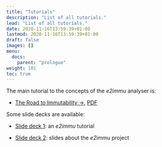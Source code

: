 ```yaml
---
title: "Tutorials"
description: "List of all tutorials."
lead: "List of all tutorials."
date: 2020-11-16T13:59:39+01:00
lastmod: 2020-11-16T13:59:39+01:00
draft: false
images: []
menu:
  docs:
    parent: "prologue"
weight: 101
toc: true
---
```



The main tutorial to the concepts of the _e2immu_ analyser is:

* [The Road to Immutability →](/docs/road-to-immutability/000-main.html), 
[PDF](/docs/road-to-immutability.pdf)

Some slide decks are available:

* [Slide deck 1](/powerpoint/SlideDeck1.pptx): an _e2immu_ tutorial

* [Slide deck 2](/powerpoint/SlideDeck2.pptx): slides about the _e2immu_ project

